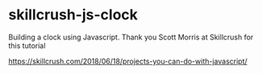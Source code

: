 # skillcrush-js-clock

Building a clock using Javascript. Thank you Scott Morris at Skillcrush for this tutorial

https://skillcrush.com/2018/06/18/projects-you-can-do-with-javascript/